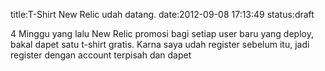 title:T-Shirt New Relic udah datang.
date:2012-09-08 17:13:49
status:draft

4 Minggu yang lalu New Relic promosi bagi setiap user baru yang deploy, bakal dapet satu t-shirt gratis. Karna saya udah register sebelum itu, jadi register dengan account terpisah dan dapet 